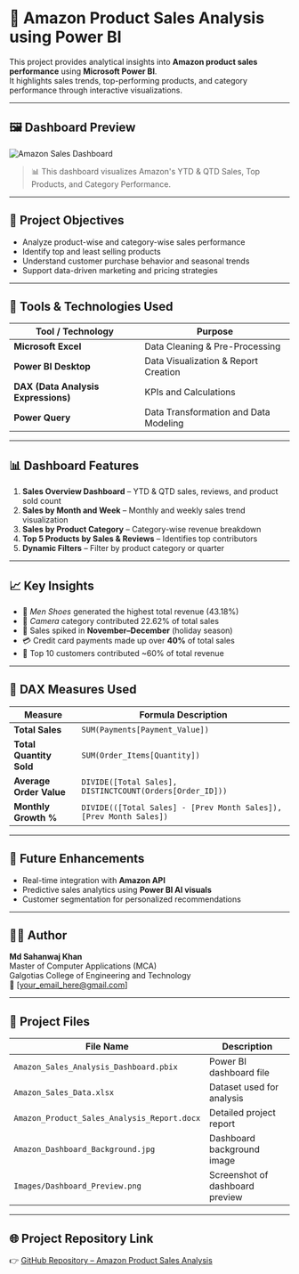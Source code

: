 # 🛒 Amazon Product Sales Analysis using Power BI

This project provides analytical insights into **Amazon product sales performance** using **Microsoft Power BI**.  
It highlights sales trends, top-performing products, and category performance through interactive visualizations.

---

## 🖼️ Dashboard Preview
![Amazon Sales Dashboard](Images/Dashboard_Preview.png)

> 📊 This dashboard visualizes Amazon's YTD & QTD Sales, Top Products, and Category Performance.

---

## 🎯 Project Objectives
- Analyze product-wise and category-wise sales performance  
- Identify top and least selling products  
- Understand customer purchase behavior and seasonal trends  
- Support data-driven marketing and pricing strategies  

---

## 🧰 Tools & Technologies Used
| Tool / Technology | Purpose |
|--------------------|----------|
| **Microsoft Excel** | Data Cleaning & Pre-Processing |
| **Power BI Desktop** | Data Visualization & Report Creation |
| **DAX (Data Analysis Expressions)** | KPIs and Calculations |
| **Power Query** | Data Transformation and Data Modeling |

---

## 📊 Dashboard Features
1. **Sales Overview Dashboard** – YTD & QTD sales, reviews, and product sold count  
2. **Sales by Month and Week** – Monthly and weekly sales trend visualization  
3. **Sales by Product Category** – Category-wise revenue breakdown  
4. **Top 5 Products by Sales & Reviews** – Identifies top contributors  
5. **Dynamic Filters** – Filter by product category or quarter  

---

## 📈 Key Insights
- 🥇 *Men Shoes* generated the highest total revenue (43.18%)  
- 📸 *Camera* category contributed 22.62% of total sales  
- 📅 Sales spiked in **November–December** (holiday season)  
- 💳 Credit card payments made up over **40%** of total sales  
- 👥 Top 10 customers contributed ~60% of total revenue  

---

## 🧮 DAX Measures Used
| Measure | Formula Description |
|----------|---------------------|
| **Total Sales** | `SUM(Payments[Payment_Value])` |
| **Total Quantity Sold** | `SUM(Order_Items[Quantity])` |
| **Average Order Value** | `DIVIDE([Total Sales], DISTINCTCOUNT(Orders[Order_ID]))` |
| **Monthly Growth %** | `DIVIDE(([Total Sales] - [Prev Month Sales]), [Prev Month Sales])` |

---

## 🚀 Future Enhancements
- Real-time integration with **Amazon API**  
- Predictive sales analytics using **Power BI AI visuals**  
- Customer segmentation for personalized recommendations  

---

## 🧑‍💻 Author
**Md Sahanwaj Khan**  
Master of Computer Applications (MCA)  
Galgotias College of Engineering and Technology  
📧 [your_email_here@gmail.com]  

---

## 📂 Project Files
| File Name | Description |
|------------|-------------|
| `Amazon_Sales_Analysis_Dashboard.pbix` | Power BI dashboard file |
| `Amazon_Sales_Data.xlsx` | Dataset used for analysis |
| `Amazon_Product_Sales_Analysis_Report.docx` | Detailed project report |
| `Amazon_Dashboard_Background.jpg` | Dashboard background image |
| `Images/Dashboard_Preview.png` | Screenshot of dashboard preview |

---

## 🌐 Project Repository Link
👉 [GitHub Repository – Amazon Product Sales Analysis](https://github.com/Mskhan-6812/Amazon_Product_Sales_Analysis)

